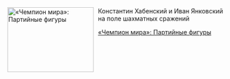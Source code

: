 <!--2025-08-03 10:15:13-->
<div class="yb">
  <div class="rss kino_kino"><a href="https://www.kino-teatr.ru/kino/art/tv/6233/" title="«Чемпион мира»: Партийные фигуры"><img src="https://www.kino-teatr.ru/art/3/3/6233/poster.jpg" width="196" height="147" align="left" hspace="5" style="margin: 0px 10px 0px 5px" alt="«Чемпион мира»: Партийные фигуры"/></a>Константин Хабенский и Иван Янковский на поле шахматных сражений <p class="titl"><a href="https://www.kino-teatr.ru/kino/art/tv/6233/">«Чемпион мира»: Партийные фигуры</a></p></div>
</div>
